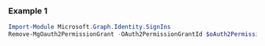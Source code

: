 ### Example 1
```powershell
Import-Module Microsoft.Graph.Identity.SignIns
Remove-MgOauth2PermissionGrant -OAuth2PermissionGrantId $oAuth2PermissionGrantId
```
